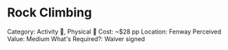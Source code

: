 # Rock Climbing

Category: Activity 🎯, Physical 🏃
Cost: ~$28 pp
Location: Fenway
Perceived Value: Medium
What's Required?: Waiver signed